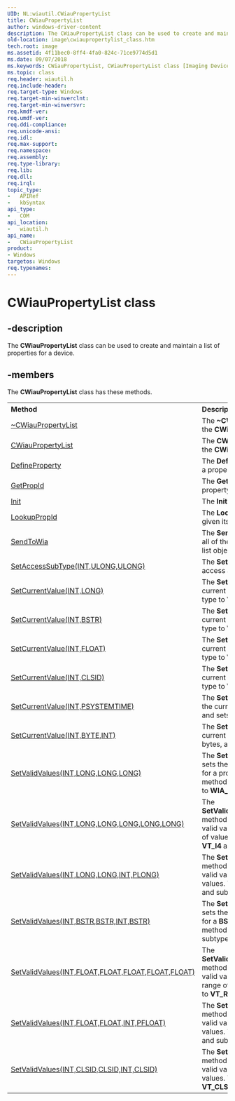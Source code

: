 ```yaml
---
UID: NL:wiautil.CWiauPropertyList
title: CWiauPropertyList
author: windows-driver-content
description: The CWiauPropertyList class can be used to create and maintain a list of properties for a device.
old-location: image\cwiaupropertylist_class.htm
tech.root: image
ms.assetid: 4f11bec0-8ff4-4fa0-824c-71ce9774d5d1
ms.date: 09/07/2018
ms.keywords: CWiauPropertyList, CWiauPropertyList class [Imaging Devices], CWiauPropertyList class [Imaging Devices],described, image.cwiaupropertylist_class, wiauFncs_b6021ff9-9843-4f31-b2c1-aff36af0cbc6.xml, wiautil/CWiauPropertyList
ms.topic: class
req.header: wiautil.h
req.include-header: 
req.target-type: Windows
req.target-min-winverclnt: 
req.target-min-winversvr: 
req.kmdf-ver: 
req.umdf-ver: 
req.ddi-compliance: 
req.unicode-ansi: 
req.idl: 
req.max-support: 
req.namespace: 
req.assembly: 
req.type-library: 
req.lib: 
req.dll: 
req.irql: 
topic_type:
-	APIRef
-	kbSyntax
api_type:
-	COM
api_location:
-	wiautil.h
api_name:
-	CWiauPropertyList
product:
- Windows
targetos: Windows
req.typenames: 
---
```


# CWiauPropertyList class


## -description

The **CWiauPropertyList** class can be used to create and maintain a list of properties for a device.


## -members

The <b>CWiauPropertyList</b> class has these methods.
<table class="members" id="memberListMethods">
<tr>
<th align="left" width="37%">Method</th>
<th align="left" width="63%">Description</th>
</tr>
<tr data="declared;">
<td align="left" width="37%">
<a href="https://docs.microsoft.com/windows-hardware/drivers/ddi/content/wiautil/nf-wiautil-cwiaupropertylist-~cwiaupropertylist">~CWiauPropertyList</a>
</td>
<td align="left" width="63%">
The <b>~CWiauPropertyList</b> method is the destructor for the <b>CWiauPropertyList</b> class.

</td>
</tr>
<tr data="declared;">
<td align="left" width="37%">
<a href="https://docs.microsoft.com/windows-hardware/drivers/ddi/content/wiautil/nf-wiautil-cwiaupropertylist-cwiaupropertylist">CWiauPropertyList</a>
</td>
<td align="left" width="63%">
The <b>CWiauPropertyList</b> method is the constructor for the <b>CWiauPropertyList</b> class.

</td>
</tr>
<tr data="declared;">
<td align="left" width="37%">
<a href="https://docs.microsoft.com/windows-hardware/drivers/ddi/content/wiautil/nf-wiautil-cwiaupropertylist-defineproperty">DefineProperty</a>
</td>
<td align="left" width="63%">
The <b>DefineProperty</b> method adds a property definition to a property list object.

</td>
</tr>
<tr data="declared;">
<td align="left" width="37%">
<a href="https://docs.microsoft.com/windows-hardware/drivers/ddi/content/wiautil/nf-wiautil-cwiaupropertylist-getpropid">GetPropId</a>
</td>
<td align="left" width="63%">
The <b>GetPropId</b> method finds the property ID for a property, given its index in the property list.

</td>
</tr>
<tr data="declared;">
<td align="left" width="37%">
<a href="https://docs.microsoft.com/windows-hardware/drivers/ddi/content/wiautil/nf-wiautil-cwiaupropertylist-init">Init</a>
</td>
<td align="left" width="63%">
The <b>Init</b> method initializes a property list object.

</td>
</tr>
<tr data="declared;">
<td align="left" width="37%">
<a href="https://docs.microsoft.com/windows-hardware/drivers/ddi/content/wiautil/nf-wiautil-cwiaupropertylist-lookuppropid">LookupPropId</a>
</td>
<td align="left" width="63%">
The <b>LookupPropId</b> method finds a property's index, given its property ID.

</td>
</tr>
<tr data="declared;">
<td align="left" width="37%">
<a href="https://docs.microsoft.com/windows-hardware/drivers/ddi/content/wiautil/nf-wiautil-cwiaupropertylist-sendtowia">SendToWia</a>
</td>
<td align="left" width="63%">
The <b>SendToWia</b> method calls the WIA service to define all of the properties currently contained in the property list object.

</td>
</tr>
<tr data="declared;">
<td align="left" width="37%">
<a href="https://docs.microsoft.com/windows-hardware/drivers/ddi/content/wiautil/nf-wiautil-cwiaupropertylist-setaccesssubtype(int_ulong_ulong)">SetAccessSubType(INT,ULONG,ULONG)</a>
</td>
<td align="left" width="63%">
The <b>SetAccessSubType</b> method resets a property's access and subtype.

</td>
</tr>
<tr data="declared;">
<td align="left" width="37%">
<a href="https://docs.microsoft.com/windows-hardware/drivers/ddi/content/wiautil/nf-wiautil-cwiaupropertylist-setcurrentvalue(int_long)">SetCurrentValue(INT,LONG)</a>
</td>
<td align="left" width="63%">
The <b>SetCurrentValue(INT,LONG)</b> method sets the current value of a property of type <b>LONG</b>, and sets its type to <b>VT_I4</b>.

</td>
</tr>
<tr data="declared;">
<td align="left" width="37%">
<a href="https://docs.microsoft.com/windows-hardware/drivers/ddi/content/wiautil/nf-wiautil-cwiaupropertylist-setcurrentvalue(int_bstr)">SetCurrentValue(INT,BSTR)</a>
</td>
<td align="left" width="63%">
The <b>SetCurrentValue(INT,BSTR)</b> method sets the current value of a property of type <b>BSTR</b>, and sets its type to <b>VT_BSTR</b>.

</td>
</tr>
<tr data="declared;">
<td align="left" width="37%">
<a href="https://docs.microsoft.com/windows-hardware/drivers/ddi/content/wiautil/nf-wiautil-cwiaupropertylist-setcurrentvalue(int_float)">SetCurrentValue(INT,FLOAT)</a>
</td>
<td align="left" width="63%">
The <b>SetCurrentValue(INT,FLOAT)</b> method sets the current value of a property of type <b>FLOAT</b>, and sets its type to <b>VT_R4</b>.

</td>
</tr>
<tr data="declared;">
<td align="left" width="37%">
<a href="https://docs.microsoft.com/windows-hardware/drivers/ddi/content/wiautil/nf-wiautil-cwiaupropertylist-setcurrentvalue(int_clsid)">SetCurrentValue(INT,CLSID)</a>
</td>
<td align="left" width="63%">
The <b>SetCurrentValue(INT,CLSID)</b> method sets the current value of a property of type <b>CLSID</b>, and sets its type to <b>VT_CLSID</b>.

</td>
</tr>
<tr data="declared;">
<td align="left" width="37%">
<a href="https://docs.microsoft.com/windows-hardware/drivers/ddi/content/wiautil/nf-wiautil-cwiaupropertylist-setcurrentvalue(int_psystemtime)">SetCurrentValue(INT,PSYSTEMTIME)</a>
</td>
<td align="left" width="63%">
The <b>SetCurrentValue(INT,PSYSTEMTIME)</b> method sets the current value of a property of type <b>PSYSTEMTIME</b>, and sets its type to <b>VT_UI2</b> | <b>VT_VECTOR</b>.

</td>
</tr>
<tr data="declared;">
<td align="left" width="37%">
<a href="https://docs.microsoft.com/windows-hardware/drivers/ddi/content/wiautil/nf-wiautil-cwiaupropertylist-setcurrentvalue(int_byte_int)">SetCurrentValue(INT,BYTE,INT)</a>
</td>
<td align="left" width="63%">
The <b>SetCurrentValue(INT,BYTE,INT)</b> method sets the current value of a property consisting of an array of bytes, and sets its type to <b>VT_UI1</b> | <b>VT_VECTOR</b>.

</td>
</tr>
<tr data="declared;">
<td align="left" width="37%">
<a href="https://review.docs.microsoft.com/windows-hardware/drivers/ddi/content/wiautil/nf-wiautil-cwiaupropertylist-setvalidvalues(int_long_long_long)">SetValidValues(INT,LONG,LONG,LONG)</a>
</td>
<td align="left" width="63%">
The <b>SetValidValues(INT,LONG,LONG,LONG)</b> method sets the type, as well as default, current, and valid values for a property whose values are defined by a flag. The method also sets the property type to <b>VT_I4</b> and subtype to <b>WIA_PROP_FLAG</b>.

</td>
</tr>
<tr data="declared;">
<td align="left" width="37%">
<a href="https://docs.microsoft.com/windows-hardware/drivers/ddi/content/wiautil/nf-wiautil-cwiaupropertylist-setvalidvalues(int_long_long_long_long_long)">SetValidValues(INT,LONG,LONG,LONG,LONG,LONG)</a>
</td>
<td align="left" width="63%">
The <b>SetValidValues(INT,LONG,LONG,LONG,LONG,LONG)</b> method sets the type, as well as default, current, and valid values for a <b>LONG</b> property associated with a range of values. The method also sets the property type to <b>VT_I4</b> and subtype to <b>WIA_PROP_RANGE</b>.

</td>
</tr>
<tr data="declared;">
<td align="left" width="37%">
<a href="https://review.docs.microsoft.com/windows-hardware/drivers/ddi/content/wiautil/nf-wiautil-cwiaupropertylist-setvalidvalues(int_long_long_int_plong)">SetValidValues(INT,LONG,LONG,INT,PLONG)</a>
</td>
<td align="left" width="63%">
The <b>SetValidValues(INT,LONG,LONG,INT,PLONG)</b> method sets the type, as well as default, current, and valid values for a <b>LONG</b> property associated with a list of values. The method also sets the property type to <b>VT_I4</b> and subtype to <b>WIA_PROP_LIST</b>.

</td>
</tr>
<tr data="declared;">
<td align="left" width="37%">
<a href="https://review.docs.microsoft.com/windows-hardware/drivers/ddi/content/wiautil/nf-wiautil-cwiaupropertylist-setvalidvalues(int_bstr_bstr_int_bstr)">SetValidValues(INT,BSTR,BSTR,INT,BSTR)</a>
</td>
<td align="left" width="63%">
The <b>SetValidValues(INT,BSTR,BSTR,INT,BSTR)</b> method sets the type, as well as default, current, and valid values for a <b>BSTR</b> property associated with a list of values. The method also sets the property type to <b>VT_BSTR</b> and subtype to <b>WIA_PROP_LIST</b>.

</td>
</tr>
<tr data="declared;">
<td align="left" width="37%">
<a href="https://review.docs.microsoft.com/windows-hardware/drivers/ddi/content/wiautil/nf-wiautil-cwiaupropertylist-setvalidvalues(int_float_float_float_float_float)">SetValidValues(INT,FLOAT,FLOAT,FLOAT,FLOAT,FLOAT)</a>
</td>
<td align="left" width="63%">
The <b>SetValidValues(INT,FLOAT,FLOAT,FLOAT,FLOAT,FLOAT)</b> method sets the type, as well as default, current, and valid values for a <b>FLOAT</b> property associated with a range of values. The method also sets the property type to <b>VT_R4</b> and subtype to <b>WIA_PROP_RANGE</b>.

</td>
</tr>
<tr data="declared;">
<td align="left" width="37%">
<a href="https://docs.microsoft.com/windows-hardware/drivers/ddi/content/wiautil/nf-wiautil-cwiaupropertylist-setvalidvalues(int_float_float_int_pfloat)">SetValidValues(INT,FLOAT,FLOAT,INT,PFLOAT)</a>
</td>
<td align="left" width="63%">
The <b>SetValidValues(INT,FLOAT,FLOAT,INT,PFLOAT)</b> method sets the type, as well as default, current, and valid values for a <b>FLOAT</b> property associated with a list of values. The method also sets the property type to <b>VT_R4</b> and subtype to <b>WIA_PROP_LIST</b>.

</td>
</tr>
<tr data="declared;">
<td align="left" width="37%">
<a href="https://docs.microsoft.com/windows-hardware/drivers/ddi/content/wiautil/nf-wiautil-cwiaupropertylist-setvalidvalues(int_clsid_clsid_int_clsid)">SetValidValues(INT,CLSID,CLSID,INT,CLSID)</a>
</td>
<td align="left" width="63%">
The <b>SetValidValues(INT,CLSID,CLSID,INT,CLSID)</b> method sets the type, as well as default, current, and valid values for a <b>CLSID</b> property associated with a list of values. The method also sets the property type to <b>VT_CLSID</b> and subtype to <b>WIA_PROP_LIST</b>.

</td>
</tr>
</table>
